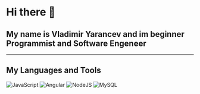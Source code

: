 # Hi there 👋
## My name is Vladimir Yarancev and im beginner Programmist and Software Engeneer
***

## My Languages and Tools
![JavaScript](https://img.shields.io/badge/-JavaScript-1e1e1e?style=for-the-badge&logo=javascript)
![Angular](https://img.shields.io/badge/-Angular-1e1e1e?style=for-the-badge&logo=angular)
![NodeJS](https://img.shields.io/badge/-NodeJS-1e1e1e?style=for-the-badge&logo=node)
![MySQL](https://img.shields.io/badge/-MySQL-1e1e1e?style=for-the-badge&logo=mysql)
